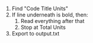 
1. Find "Code Title Units"
2. If line underneath is bold, then: 
	1. Read everything after that 
	2. Stop at Total Units 
3. Export to output.txt 